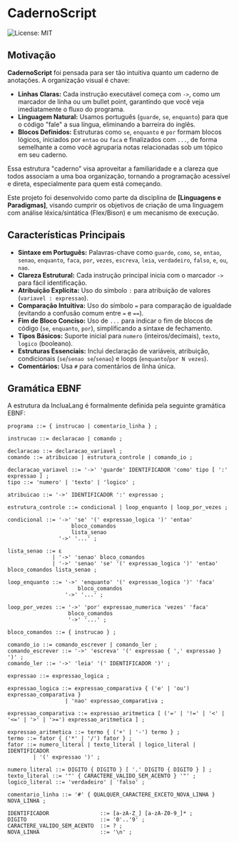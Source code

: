 # CadernoScript

![License: MIT](https://img.shields.io/badge/License-MIT-yellow.svg) <!-- Você pode escolher outra licença se preferir -->

## Motivação

**CadernoScript** foi pensada para ser tão intuitiva quanto um caderno de anotações. A organização visual é chave:

*   **Linhas Claras:** Cada instrução executável começa com `->`, como um marcador de linha ou um bullet point, garantindo que você veja imediatamente o fluxo do programa.
*   **Linguagem Natural:** Usamos português (`guarde`, `se`, `enquanto`) para que o código "fale" a sua língua, eliminando a barreira do inglês.
*   **Blocos Definidos:** Estruturas como `se`, `enquanto` e `por` formam blocos lógicos, iniciados por `entao` ou `faca` e finalizados com `...`, de forma semelhante a como você agruparia notas relacionadas sob um tópico em seu caderno.

Essa estrutura "caderno" visa aproveitar a familiaridade e a clareza que todos associam a uma boa organização, tornando a programação acessível e direta, especialmente para quem está começando.

Este projeto foi desenvolvido como parte da disciplina de **[Linguagens e Paradigmas]**, visando cumprir os objetivos de criação de uma linguagem com análise léxica/sintática (Flex/Bison) e um mecanismo de execução.

## Características Principais

*   **Sintaxe em Português:** Palavras-chave como `guarde`, `como`, `se`, `entao`, `senao`, `enquanto`, `faca`, `por`, `vezes`, `escreva`, `leia`, `verdadeiro`, `falso`, `e`, `ou`, `nao`.
*   **Clareza Estrutural:** Cada instrução principal inicia com o marcador `->` para fácil identificação.
*   **Atribuição Explícita:** Uso do símbolo `:` para atribuição de valores (`variavel : expressao`).
*   **Comparação Intuitiva:** Uso do símbolo `=` para comparação de igualdade (evitando a confusão comum entre `=` e `==`).
*   **Fim de Bloco Conciso:** Uso de `...` para indicar o fim de blocos de código (`se`, `enquanto`, `por`), simplificando a sintaxe de fechamento.
*   **Tipos Básicos:** Suporte inicial para `numero` (inteiros/decimais), `texto`, `logico` (booleano).
*   **Estruturas Essenciais:** Inclui declaração de variáveis, atribuição, condicionais (`se`/`senao se`/`senao`) e loops (`enquanto`/`por N vezes`).
*   **Comentários:** Usa `#` para comentários de linha única.

## Gramática EBNF

A estrutura da IncluaLang é formalmente definida pela seguinte gramática EBNF:

```ebnf
programa ::= { instrucao | comentario_linha } ;

instrucao ::= declaracao | comando ;

declaracao ::= declaracao_variavel ;
comando ::= atribuicao | estrutura_controle | comando_io ;

declaracao_variavel ::= '->' 'guarde' IDENTIFICADOR 'como' tipo [ ':' expressao ] ;
tipo ::= 'numero' | 'texto' | 'logico' ;

atribuicao ::= '->' IDENTIFICADOR ':' expressao ;

estrutura_controle ::= condicional | loop_enquanto | loop_por_vezes ;

condicional ::= '->' 'se' '(' expressao_logica ')' 'entao'
                    bloco_comandos
                    lista_senao
                '->' '...' ;

lista_senao ::= ε
              | '->' 'senao' bloco_comandos
              | '->' 'senao' 'se' '(' expressao_logica ')' 'entao' bloco_comandos lista_senao ;

loop_enquanto ::= '->' 'enquanto' '(' expressao_logica ')' 'faca'
                      bloco_comandos
                  '->' '...' ;

loop_por_vezes ::= '->' 'por' expressao_numerica 'vezes' 'faca'
                   bloco_comandos
                   '->' '...' ;

bloco_comandos ::= { instrucao } ;

comando_io ::= comando_escrever | comando_ler ;
comando_escrever ::= '->' 'escreva' '(' expressao { ',' expressao } ')' ;
comando_ler ::= '->' 'leia' '(' IDENTIFICADOR ')' ;

expressao ::= expressao_logica ;

expressao_logica ::= expressao_comparativa { ('e' | 'ou') expressao_comparativa }
                  | 'nao' expressao_comparativa ;

expressao_comparativa ::= expressao_aritmetica [ ('=' | '!=' | '<' | '<=' | '>' | '>=') expressao_aritmetica ] ;

expressao_aritmetica ::= termo { ('+' | '-') termo } ;
termo ::= fator { ('*' | '/') fator } ;
fator ::= numero_literal | texto_literal | logico_literal | IDENTIFICADOR
        | '(' expressao ')' ;

numero_literal ::= DIGITO { DIGITO } [ '.' DIGITO { DIGITO } ] ;
texto_literal ::= '"' { CARACTERE_VALIDO_SEM_ACENTO } '"' ;
logico_literal ::= 'verdadeiro' | 'falso' ;

comentario_linha ::= '#' { QUALQUER_CARACTERE_EXCETO_NOVA_LINHA } NOVA_LINHA ;

IDENTIFICADOR                ::= [a-zA-Z_] [a-zA-Z0-9_]* ;
DIGITO                       ::= '0'..'9' ;
CARACTERE_VALIDO_SEM_ACENTO  ::= ? ;
NOVA_LINHA                   ::= '\n' ;
